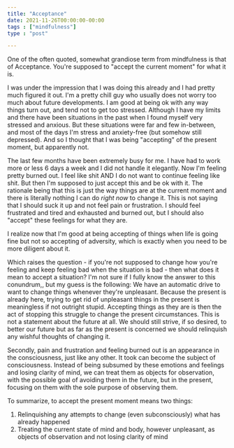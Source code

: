 ```yaml
---
title: "Acceptance"
date: 2021-11-26T00:00:00-00:00
tags : ["mindfulness"]
type : "post"

---
```


One of the often quoted, somewhat grandiose term from mindfulness is that of Acceptance. You're supposed to "accept the current moment" for what it is. 

I was under the impression that I was doing this already and I had pretty much figured it out. I'm a pretty chill guy who usually does not worry too much about future developments. I am good at being ok with any way things turn out, and tend not to get too stressed. Although I have my limits and there have been situations in the past when I found myself very stressed and anxious. But these situations were far and few in-between, and most of the days I'm stress and anxiety-free (but somehow still depressed). And so I thought that I was being "accepting" of the present moment, but apparently not.

The last few months have been extremely busy for me. I have had to work more or less 6 days a week and I did not handle it elegantly. Now I'm feeling pretty burned out. I feel like shit AND I do not want to continue feeling like shit. But then I'm supposed to just accept this and be ok with it. The rationale being that this is just the way things are at the current moment and there is literally nothing I can do *right now* to change it. This is not saying that I should suck it up and not feel pain or frustration. I should feel frustrated and tired and exhausted and burned out, but I should also "accept" these feelings for what they are. 

I realize now that I'm good at being accepting of things when life is going fine but not so accepting of adversity, which is exactly when you need to be more diligent about it.

Which raises the question - if you're not supposed to change how you're feeling and keep feeling bad when the situation is bad - then what does it mean to accept a situation? I'm not sure if I fully know the answer to this conundrum,, but my guess is the following: We have an automatic drive to want to change things whenever they're unpleasant. Because the present is already here, trying to get rid of unpleasant things in the present is meaningless if not outright stupid. Accepting things as they are is then the act of stopping this struggle to change the present circumstances. This is not a statement about the future at all. We should still strive, if so desired, to better our future but as far as the present is concerned we should relinquish any wishful thoughts of changing it. 

Secondly, pain and frustration and feeling burned out is an appearance in the consciousness, just like any other. It took can become the subject of consciousness. Instead of being subsumed by these emotions and feelings and losing clarity of mind, we can treat them as objects for observation, with the possible goal of avoiding them in the future, but in the present, focusing on them with the sole purpose of observing them. 

To summarize, to accept the present moment means two things:
1. Relinquishing any attempts to change (even subconsciously) what has already happened
2. Treating the current state of mind and body, however unpleasant, as objects of observation and not losing clarity of mind


